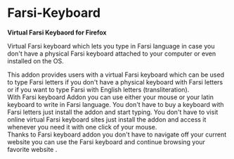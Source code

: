 # Farsi-Keyboard
**Virtual Farsi Keybaord for Firefox**

Virtual Farsi keyboard which lets you type in Farsi language in case you don't have a physical Farsi keyboard attached to your computer or even installed on the OS.
 

This addon provides users with a virtual Farsi keyboard which can be used to type Farsi letters if you don't have a physical keyboard with Farsi letters or if you want to type Farsi with English letters (transliteration).  
With Farsi keyboard Addon you can use either your mouse or your latin keyboard to write in Farsi language.
You don't have to buy a keyboard with Farsi letters just install the addon and start typing.
You don't have to visit online virtual Farsi keyboard sites just install the addon and access it whenever you need it with one click of your mouse.  
Thanks to Farsi keyboard addon you don't have to navigate off your current website you can use the Farsi keyboard and continue browsing your favorite website .



